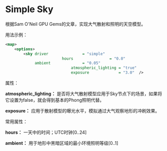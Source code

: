 # Simple Sky
根据Sam O'Neil GPU Gems的文章，实现大气散射和照明的天空模型。

用法示例：
```XML
<map>
    <options>
        <sky driver               = "simple"
                         hours                = "0.0"
             ambient              = "0.05"
                             atmospheric_lighting = "true"
                             exposure             = "3.0"  />
```

属性：

**atmospheric_lighting：** 是否将大气散射模型应用于Sky节点下的场景，如果将它设置为false，就会得到基本的Phong照明代替。

**exposure：** 应用于散射模型的曝光水平，模拟通过大气观察地形的冲刷效果。

常用属性：

**hours：** 一天中的时间；UTC时钟[0..24]

**ambient：** 用于地形中黑暗区域的最小环境照明等级[0..1]
